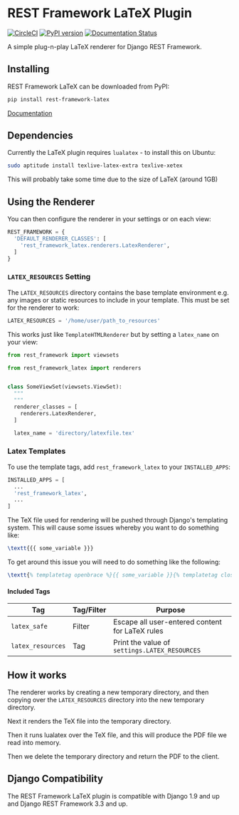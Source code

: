 # REST Framework LaTeX Plugin

[![CircleCI](https://circleci.com/gh/mypebble/rest-framework-latex.svg?style=svg)](https://circleci.com/gh/mypebble/rest-framework-latex)
[![PyPI version](https://badge.fury.io/py/rest-framework-latex.svg)](https://badge.fury.io/py/rest-framework-latex)
[![Documentation Status](https://readthedocs.org/projects/drf-latex/badge/?version=latest)](http://drf-latex.readthedocs.io/en/latest/?badge=latest)

A simple plug-n-play LaTeX renderer for Django REST Framework.

## Installing

REST Framework LaTeX can be downloaded from PyPI:

```bash
pip install rest-framework-latex
```

[Documentation](http://drf-latex.readthedocs.io/en/latest/)

## Dependencies

Currently the LaTeX plugin requires `lualatex` - to install this on Ubuntu:

```bash
sudo aptitude install texlive-latex-extra texlive-xetex
```

This will probably take some time due to the size of LaTeX (around 1GB)

## Using the Renderer

You can then configure the renderer in your settings or on each view:

```python
REST_FRAMEWORK = {
  'DEFAULT_RENDERER_CLASSES': [
    'rest_framework_latex.renderers.LatexRenderer',
  ]
}
```

### `LATEX_RESOURCES` Setting

The `LATEX_RESOURCES` directory contains the base template environment e.g.
any images or static resources to include in your template. This must be set for
the renderer to work:

```python
LATEX_RESOURCES = '/home/user/path_to_resources'
```

This works just like `TemplateHTMLRenderer` but by setting a `latex_name` on
your view:

```python
from rest_framework import viewsets

from rest_framework_latex import renderers


class SomeViewSet(viewsets.ViewSet):
  """
  """
  renderer_classes = [
    renderers.LatexRenderer,
  ]

  latex_name = 'directory/latexfile.tex'
```

### Latex Templates

To use the template tags, add `rest_framework_latex` to your `INSTALLED_APPS`:

```python
INSTALLED_APPS = [
  ...
  'rest_framework_latex',
  ...
]
```

The TeX file used for rendering will be pushed through Django's templating
system. This will cause some issues whereby you want to do something like:

```latex
\textt{{{ some_variable }}}
```

To get around this issue you will need to do something like the following:

```latex
\textt{% templatetag openbrace %}{{ some_variable }}{% templatetag closebrace %}
```

#### Included Tags

|        Tag        | Tag/Filter  |                    Purpose                      |
|-------------------|-------------|-------------------------------------------------|
|    `latex_safe`   |    Filter   | Escape all user-entered content for LaTeX rules |
| `latex_resources` |      Tag    |  Print the value of `settings.LATEX_RESOURCES`  |

## How it works

The renderer works by creating a new temporary directory, and then copying
over the `LATEX_RESOURCES` directory into the new temporary directory.

Next it renders the TeX file into the temporary directory.

Then it runs lualatex over the TeX file, and this will produce the PDF file
we read into memory.

Then we delete the temporary directory and return the PDF to the client.

## Django Compatibility

The REST Framework LaTeX plugin is compatible with Django 1.9 and up and
Django REST Framework 3.3 and up.

